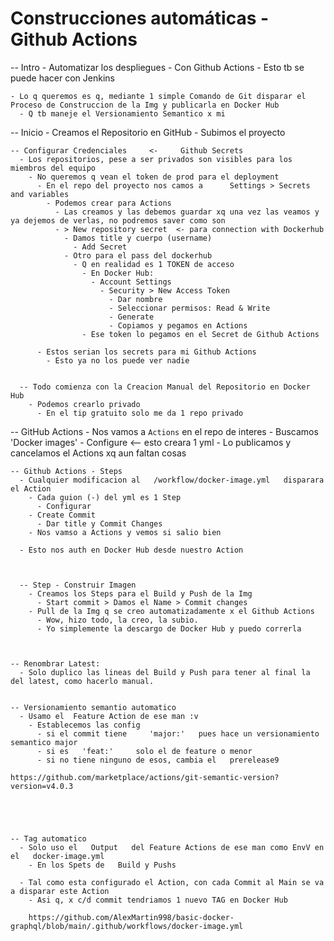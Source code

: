# Construcciones automáticas - Github Actions
  -- Intro
    - Automatizar los despliegues
      - Con Github Actions  -   Esto tb se puede hacer con  Jenkins

    - Lo q queremos es q, mediante 1 simple Comando de Git disparar el Proceso de Construccion de la Img y publicarla en Docker Hub
      - Q tb maneje el Versionamiento Semantico x mi
    


  -- Inicio
    - Creamos el Repositorio en GitHub
      - Subimos el proyecto

    -- Configurar Credenciales     <-     Github Secrets
      - Los repositorios, pese a ser privados son visibles para los miembros del equipo 
        - No queremos q vean el token de prod para el deployment
          - En el repo del proyecto nos camos a      Settings > Secrets and variables
            - Podemos crear para Actions
              - Las creamos y las debemos guardar xq una vez las veamos y ya dejemos de verlas, no podremos saver como son
              - > New repository secret  <- para connection with Dockerhub
                - Damos title y cuerpo (username)
                  - Add Secret
                - Otro para el pass del dockerhub
                  - Q en realidad es 1 TOKEN de acceso
                    - En Docker Hub:
                      - Account Settings
                        - Security > New Access Token
                          - Dar nombre
                          - Seleccionar permisos: Read & Write
                          - Generate
                          - Copiamos y pegamos en Actions
                    - Ese token lo pegamos en el Secret de Github Actions

          - Estos serian los secrets para mi Github Actions
            - Esto ya no los puede ver nadie


      -- Todo comienza con la Creacion Manual del Repositorio en Docker Hub
        - Podemos crearlo privado
          - En el tip gratuito solo me da 1 repo privado




  -- GitHub Actions
    - Nos vamos a     `Actions`    en el repo de interes
      - Buscamos     'Docker images'
        - Configure     <--   esto creara 1 yml
          - Lo publicamos y cancelamos el Actions xq aun faltan cosas


    -- Github Actions - Steps
      - Cualquier modificacion al   /workflow/docker-image.yml   disparara el Action
        - Cada guion (-) del yml es 1 Step
          - Configurar
        - Create Commit
          - Dar title y Commit Changes
        - Nos vamso a Actions y vemos si salio bien
      
      - Esto nos auth en Docker Hub desde nuestro Action
      


      -- Step - Construir Imagen
        - Creamos los Steps para el Build y Push de la Img
          - Start commit > Damos el Name > Commit changes
        - Pull de la Img q se creo automatizadamente x el Github Actions
          - Wow, hizo todo, la creo, la subio.
          - Yo simplemente la descargo de Docker Hub y puedo correrla
        


    -- Renombrar Latest:
      - Solo duplico las lineas del Build y Push para tener al final la del latest, como hacerlo manual.


    -- Versionamiento semantio automatico
      - Usamo el  Feature Action de ese man :v
        - Establecemos las config
          - si el commit tiene     'major:'   pues hace un versionamiento semantico major 
          - si es   'feat:'     solo el de feature o menor
          - si no tiene ninguno de esos, cambia el   prerelease9

    https://github.com/marketplace/actions/git-semantic-version?version=v4.0.3





    -- Tag automatico
      - Solo uso el   Output   del Feature Actions de ese man como EnvV en el   docker-image.yml
        - En los Spets de   Build y Pushs

      - Tal como esta configurado el Action, con cada Commit al Main se va a disparar este Action
        - Asi q, x c/d commit tendriamos 1 nuevo TAG en Docker Hub

        https://github.com/AlexMartin998/basic-docker-graphql/blob/main/.github/workflows/docker-image.yml

